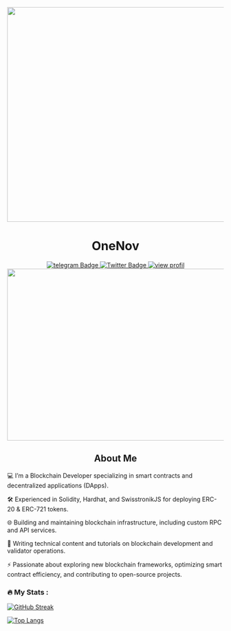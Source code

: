 <div id="header" align="center">
    <img src="[https://media1.giphy.com/media/ToMjGpPcTt3go0nrrFe/giphy.gif?cid=6c09b952dubwcdnf72vgyk4yef01ix9efjmoaljfum14g2s2&ep=v1_internal_gif_by_id&rid=giphy.gif&ct=g](https://media4.giphy.com/media/iuOsonutpp56lAyInN/giphy.gif?cid=6c09b9528tm61ojl3odep7v4rxk7obyfry1caswt7snwo6nl&ep=v1_internal_gif_by_id&rid=giphy.gif&ct=g)" width="1000" height="500"/>
</div>

<h1 align="center">OneNov</h1>

<div id="badges" align="center">
  <a href="https://t.me/OneNov02">
    <img src="https://img.shields.io/badge/telegram-blue?style=for-the-badge&logo=linkedin&logoColor=white" alt="telegram Badge"/>
  </a>
  <a href="https://x.com/Surya021292">
    <img src="https://img.shields.io/badge/Twitter-blue?style=for-the-badge&logo=twitter&logoColor=white" alt="Twitter Badge"/>
    <img src="https://komarev.com/ghpvc/?username=OneNov0209&style=flat-square&color=blue" alt="view profil"/>
  </a>


<div align="center">
  <img src="https://media.giphy.com/media/dWesBcTLavkZuG35MI/giphy.gif" width="700" height="400"/>
</div>


## About Me

<div align="left">
  
:computer: I’m a Blockchain Developer specializing in smart contracts and decentralized applications (DApps).

:hammer_and_wrench: Experienced in Solidity, Hardhat, and SwisstronikJS for deploying ERC-20 & ERC-721 tokens.

:globe_with_meridians: Building and maintaining blockchain infrastructure, including custom RPC and API services.

:memo: Writing technical content and tutorials on blockchain development and validator operations.

:zap: Passionate about exploring new blockchain frameworks, optimizing smart contract efficiency, and contributing to open-source projects.




### :fire: My Stats :



[![GitHub Streak](http://github-readme-streak-stats.herokuapp.com?user=OneNov0209&theme=blueberry-duo)](https://git.io/streak-stats)


[![Top Langs](https://github-readme-stats.vercel.app/api/top-langs/?username=OneNov0209&theme=dark&layout=compact)](https://github.com/anuraghazra/github-readme-stats)
